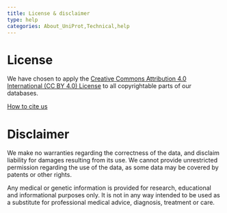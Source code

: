 ```yaml
---
title: License & disclaimer
type: help
categories: About_UniProt,Technical,help
---
```


# License

We have chosen to apply the [Creative Commons Attribution 4.0 International (CC BY 4.0) License](https://creativecommons.org/licenses/by/4.0/) to all copyrightable parts of our databases.

[How to cite us](https://www.uniprot.org/help/publications)

# Disclaimer

We make no warranties regarding the correctness of the data, and disclaim liability for damages resulting from its use. We cannot provide unrestricted permission regarding the use of the data, as some data may be covered by patents or other rights.

Any medical or genetic information is provided for research, educational and informational purposes only. It is not in any way intended to be used as a substitute for professional medical advice, diagnosis, treatment or care.
